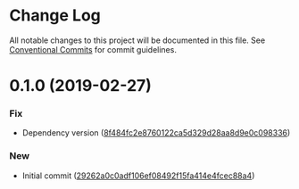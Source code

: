 # Change Log

All notable changes to this project will be documented in this file.
See [Conventional Commits](https://conventionalcommits.org) for commit guidelines.

# 0.1.0 (2019-02-27)


### Fix

* Dependency version ([8f484fc2e8760122ca5d329d28aa8d9e0c098336](https://github.com/tantumjs/tantum/commit/8f484fc2e8760122ca5d329d28aa8d9e0c098336))

### New

* Initial commit ([29262a0c0adf106ef08492f15fa414e4fcec88a4](https://github.com/tantumjs/tantum/commit/29262a0c0adf106ef08492f15fa414e4fcec88a4))
